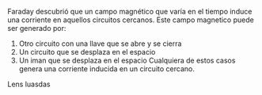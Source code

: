 Faraday descubrió que un campo magnético que varía en el tiempo induce una corriente en aquellos circuitos cercanos. Este campo magnetico puede ser generado por:
1) Otro circuito con una llave que se abre y se cierra  
2) Un circuito que se desplaza en el espacio
3) Un iman que se desplaza en el espacio
Cualquiera de estos casos genera una corriente inducida en un circuito cercano.

Lens luasdas